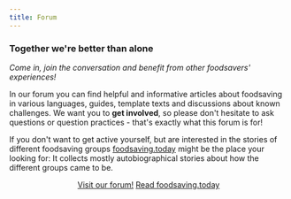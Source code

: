 ```yaml
---
title: Forum
---
```


### Together we're better than alone

_Come in, join the conversation and benefit from other foodsavers' experiences!_

In our forum you can find helpful and informative articles about foodsaving in various languages, guides, template texts and discussions about known challenges. We want you to **get involved**, so please don't hesitate to ask questions or question practices - that's exactly what this forum is for!

If you don't want to get active yourself, but are interested in the stories of different foodsaving groups [foodsaving.today](https://foodsaving.today) might be the place your looking for: It collects mostly autobiographical stories about how the different groups came to be.

<div align="center">
    <a href="https://community.foodsaving.world" target="_blank" class="button">Visit our forum!</a>
    <a href="https://foodsaving.today" target="_blank" class="button">Read foodsaving.today</a>
</div>
